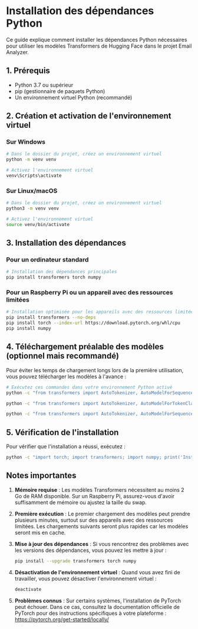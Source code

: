 # Installation des dépendances Python

Ce guide explique comment installer les dépendances Python nécessaires pour utiliser les modèles Transformers de Hugging Face dans le projet Email Analyzer.

## 1. Prérequis

- Python 3.7 ou supérieur
- pip (gestionnaire de paquets Python)
- Un environnement virtuel Python (recommandé)

## 2. Création et activation de l'environnement virtuel

### Sur Windows

```bash
# Dans le dossier du projet, créez un environnement virtuel
python -m venv venv

# Activez l'environnement virtuel
venv\Scripts\activate
```

### Sur Linux/macOS

```bash
# Dans le dossier du projet, créez un environnement virtuel
python3 -m venv venv

# Activez l'environnement virtuel
source venv/bin/activate
```

## 3. Installation des dépendances

### Pour un ordinateur standard

```bash
# Installation des dépendances principales
pip install transformers torch numpy
```

### Pour un Raspberry Pi ou un appareil avec des ressources limitées

```bash
# Installation optimisée pour les appareils avec des ressources limitées
pip install transformers --no-deps
pip install torch --index-url https://download.pytorch.org/whl/cpu
pip install numpy
```

## 4. Téléchargement préalable des modèles (optionnel mais recommandé)

Pour éviter les temps de chargement longs lors de la première utilisation, vous pouvez télécharger les modèles à l'avance :

```bash
# Exécutez ces commandes dans votre environnement Python activé
python -c "from transformers import AutoTokenizer, AutoModelForSequenceClassification; AutoTokenizer.from_pretrained('distilbert-base-uncased'); AutoModelForSequenceClassification.from_pretrained('distilbert-base-uncased')"

python -c "from transformers import AutoTokenizer, AutoModelForTokenClassification; AutoTokenizer.from_pretrained('jean-baptiste/camembert-ner'); AutoModelForTokenClassification.from_pretrained('jean-baptiste/camembert-ner')"

python -c "from transformers import AutoTokenizer, AutoModelForSequenceClassification; AutoTokenizer.from_pretrained('papluca/xlm-roberta-base-language-detection'); AutoModelForSequenceClassification.from_pretrained('papluca/xlm-roberta-base-language-detection')"
```

## 5. Vérification de l'installation

Pour vérifier que l'installation a réussi, exécutez :

```bash
python -c "import torch; import transformers; import numpy; print('Installation réussie!')"
```

## Notes importantes

1. **Mémoire requise** : Les modèles Transformers nécessitent au moins 2 Go de RAM disponible. Sur un Raspberry Pi, assurez-vous d'avoir suffisamment de mémoire ou ajustez la taille du swap.

2. **Première exécution** : Le premier chargement des modèles peut prendre plusieurs minutes, surtout sur des appareils avec des ressources limitées. Les chargements suivants seront plus rapides car les modèles seront mis en cache.

3. **Mise à jour des dépendances** : Si vous rencontrez des problèmes avec les versions des dépendances, vous pouvez les mettre à jour :

   ```bash
   pip install --upgrade transformers torch numpy
   ```

4. **Désactivation de l'environnement virtuel** : Quand vous avez fini de travailler, vous pouvez désactiver l'environnement virtuel :

   ```bash
   deactivate
   ```

5. **Problèmes connus** : Sur certains systèmes, l'installation de PyTorch peut échouer. Dans ce cas, consultez la documentation officielle de PyTorch pour des instructions spécifiques à votre plateforme : https://pytorch.org/get-started/locally/